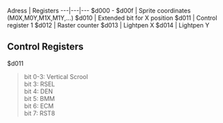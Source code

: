 Adress | Registers
---|---|---
$d000 - $d00f | Sprite coordinates (M0X,M0Y,M1X,M1Y,...)
$d010 | Extended bit for X position
$d011 | Control register 1
$d012 | Raster counter
$d013 | Lightpen X
$d014 | Lightpen Y

## Control Registers

$d011

> bit 0-3: Vertical Scrool  
> bit 3: RSEL  
> bit 4: DEN  
> bit 5: BMM  
> bit 6: ECM  
> bit 7: RST8  

